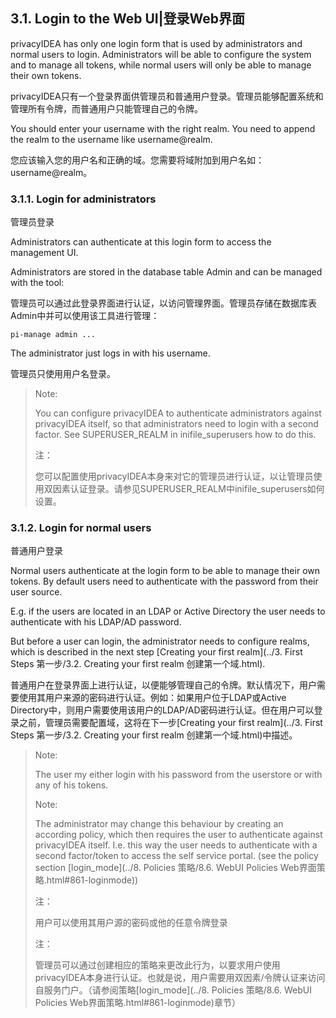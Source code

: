 ## 3.1. Login to the Web UI|登录Web界面

privacyIDEA has only one login form that is used by administrators and normal users to login. Administrators will be able to configure the system and to manage all tokens, while normal users will only be able to manage their own tokens.

privacyIDEA只有一个登录界面供管理员和普通用户登录。管理员能够配置系统和管理所有令牌，而普通用户只能管理自己的令牌。

You should enter your username with the right realm. You need to append the realm to the username like username@realm.

您应该输入您的用户名和正确的域。您需要将域附加到用户名如：username@realm。

### 3.1.1. Login for administrators

管理员登录

Administrators can authenticate at this login form to access the management UI.

Administrators are stored in the database table Admin and can be managed with the tool:

管理员可以通过此登录界面进行认证，以访问管理界面。管理员存储在数据库表Admin中并可以使用该工具进行管理：

```
pi-manage admin ...
```
The administrator just logs in with his username.

管理员只使用用户名登录。

> Note:
> 
> You can configure privacyIDEA to authenticate administrators against privacyIDEA itself, so that administrators need to login with a second factor. See SUPERUSER_REALM in inifile_superusers how to do this.
> 
> 注：
> 
> 您可以配置使用privacyIDEA本身来对它的管理员进行认证，以让管理员使用双因素认证登录。请参见SUPERUSER_REALM中inifile_superusers如何设置。

### 3.1.2. Login for normal users

普通用户登录

Normal users authenticate at the login form to be able to manage their own tokens. By default users need to authenticate with the password from their user source.

E.g. if the users are located in an LDAP or Active Directory the user needs to authenticate with his LDAP/AD password.

But before a user can login, the administrator needs to configure realms, which is described in the next step [Creating your first realm](../3. First Steps 第一步/3.2. Creating your first realm 创建第一个域.html).

普通用户在登录界面上进行认证，以便能够管理自己的令牌。默认情况下，用户需要使用其用户来源的密码进行认证。例如：如果用户位于LDAP或Active Directory中，则用户需要使用该用户的LDAP/AD密码进行认证。但在用户可以登录之前，管理员需要配置域，这将在下一步[Creating your first realm](../3. First Steps 第一步/3.2. Creating your first realm 创建第一个域.html)中描述。

> Note:
> 
> The user my either login with his password from the userstore or with any of his tokens.
> 
> Note:
> 
> The administrator may change this behaviour by creating an according policy, which then requires the user to authenticate against privacyIDEA itself. I.e. this way the user needs to authenticate with a second factor/token to access the self service portal. (see the policy section [login_mode](../8. Policies 策略/8.6. WebUI Policies Web界面策略.html#861-loginmode))
> 
> 注：
> 
> 用户可以使用其用户源的密码或他的任意令牌登录
> 
> 注：
> 
> 管理员可以通过创建相应的策略来更改此行为，以要求用户使用privacyIDEA本身进行认证。也就是说，用户需要用双因素/令牌认证来访问自服务门户。（请参阅策略[login_mode](../8. Policies 策略/8.6. WebUI Policies Web界面策略.html#861-loginmode)章节）